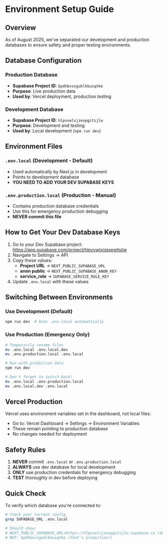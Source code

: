 # Environment Setup Guide

## Overview

As of August 2025, we've separated our development and production databases to ensure safety and proper testing environments.

## Database Configuration

### Production Database
- **Supabase Project ID**: `bpdhbxvsguklkbusqtke`
- **Purpose**: Live production data
- **Used by**: Vercel deployment, production testing

### Development Database  
- **Supabase Project ID**: `hlpvvwlxjzexpgitsjlw`
- **Purpose**: Development and testing
- **Used by**: Local development (`npm run dev`)

## Environment Files

### `.env.local` (Development - Default)
- Used automatically by Next.js in development
- Points to development database
- **YOU NEED TO ADD YOUR DEV SUPABASE KEYS**

### `.env.production.local` (Production - Manual)
- Contains production database credentials
- Use this for emergency production debugging
- **NEVER commit this file**

## How to Get Your Dev Database Keys

1. Go to your Dev Supabase project: https://app.supabase.com/project/hlpvvwlxjzexpgitsjlw
2. Navigate to Settings → API
3. Copy these values:
   - **Project URL** → `NEXT_PUBLIC_SUPABASE_URL`
   - **anon public** → `NEXT_PUBLIC_SUPABASE_ANON_KEY`
   - **service_role** → `SUPABASE_SERVICE_ROLE_KEY`
4. Update `.env.local` with these values

## Switching Between Environments

### Use Development (Default)
```bash
npm run dev  # Uses .env.local automatically
```

### Use Production (Emergency Only)
```bash
# Temporarily rename files
mv .env.local .env.local.dev
mv .env.production.local .env.local

# Run with production data
npm run dev

# Don't forget to switch back!
mv .env.local .env.production.local  
mv .env.local.dev .env.local
```

## Vercel Production

Vercel uses environment variables set in the dashboard, not local files:
- Go to: Vercel Dashboard → Settings → Environment Variables
- These remain pointing to production database
- No changes needed for deployment

## Safety Rules

1. **NEVER** commit `.env.local` or `.env.production.local`
2. **ALWAYS** use dev database for local development
3. **ONLY** use production credentials for emergency debugging
4. **TEST** thoroughly in dev before deploying

## Quick Check

To verify which database you're connected to:
```bash
# Check your current config
grep SUPABASE_URL .env.local

# Should show:
# NEXT_PUBLIC_SUPABASE_URL=https://hlpvvwlxjzexpgitsjlw.supabase.co (dev)
# NOT: bpdhbxvsguklkbusqtke (that's production!)
```
